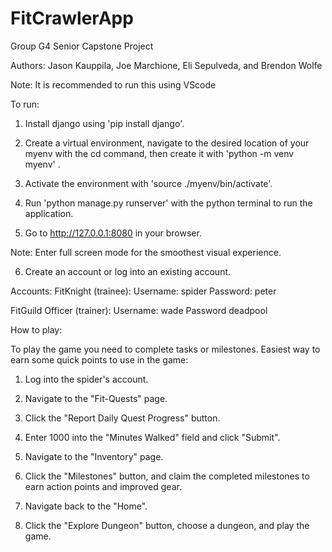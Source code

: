 # FitCrawlerApp
 Group G4 Senior Capstone Project

Authors:
Jason Kauppila, Joe Marchione, Eli Sepulveda, and Brendon Wolfe

Note: It is recommended to run this using VScode

To run: 
1. Install django using 'pip install django'.

2. Create a virtual environment, navigate to the desired location of your myenv with the cd command, then create it with 'python -m venv myenv' .

3. Activate the environment with 'source ./myenv/bin/activate'.

4. Run 'python manage.py runserver' with the python terminal to run the application.

5. Go to http://127.0.0.1:8080 in your browser.

Note: Enter full screen mode for the smoothest visual experience.

6. Create an account or log into an existing account.

Accounts:
FitKnight (trainee): 
Username: spider 
Password: peter

FitGuild Officer (trainer): 
Username: wade 
Password deadpool


How to play:

To play the game you need to complete tasks or milestones. Easiest way to earn some quick points to use in the game: 

1. Log into the spider's account.

2. Navigate to the "Fit-Quests" page.

3. Click the "Report Daily Quest Progress" button.

4. Enter 1000 into the "Minutes Walked" field and click "Submit".

5. Navigate to the "Inventory" page.

6. Click the "Milestones" button, and claim the completed milestones to earn action points and improved gear. 

7. Navigate back to the "Home".

8. Click the "Explore Dungeon" button, choose a dungeon, and play the game.


